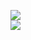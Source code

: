 [![](https://img.shields.io/badge/Made%20With-Github%20Spray-lightgrey.svg?style=for-the-badge&logo=github)](https://github.com/Annihil/github-spray#26215)  
[![](https://i.imgur.com/2DrTn0Z.gif)](https://github.com/Annihil/github-spray)